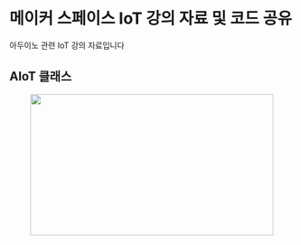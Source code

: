 # 메이커 스페이스 IoT 강의 자료 및 코드 공유

아두이노 관련 IoT 강의 자료입니다

<h2> AIoT 클래스</h2>
<div align=center> 
  <img src="https://user-images.githubusercontent.com/39451858/209556483-252e8e7b-20b3-4277-820a-b53d87811d70.png"  width="430" height="250"/>
</div>

